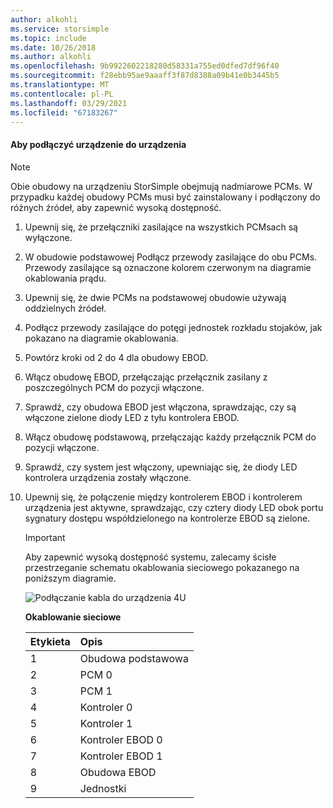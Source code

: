 ```yaml
---
author: alkohli
ms.service: storsimple
ms.topic: include
ms.date: 10/26/2018
ms.author: alkohli
ms.openlocfilehash: 9b9922602218280d58331a755ed0dfed7df96f40
ms.sourcegitcommit: f28ebb95ae9aaaff3f87d8388a09b41e0b3445b5
ms.translationtype: MT
ms.contentlocale: pl-PL
ms.lasthandoff: 03/29/2021
ms.locfileid: "67183267"
---
```

#### <a name="to-cable-your-device-for-power"></a>Aby podłączyć urządzenie do urządzenia
> [!NOTE]
> Obie obudowy na urządzeniu StorSimple obejmują nadmiarowe PCMs. W przypadku każdej obudowy PCMs musi być zainstalowany i podłączony do różnych źródeł, aby zapewnić wysoką dostępność.
> 
> 

1. Upewnij się, że przełączniki zasilające na wszystkich PCMsach są wyłączone.
2. W obudowie podstawowej Podłącz przewody zasilające do obu PCMs. Przewody zasilające są oznaczone kolorem czerwonym na diagramie okablowania prądu.
3. Upewnij się, że dwie PCMs na podstawowej obudowie używają oddzielnych źródeł.
4. Podłącz przewody zasilające do potęgi jednostek rozkładu stojaków, jak pokazano na diagramie okablowania.
5. Powtórz kroki od 2 do 4 dla obudowy EBOD.
6. Włącz obudowę EBOD, przełączając przełącznik zasilany z poszczególnych PCM do pozycji włączone.
7. Sprawdź, czy obudowa EBOD jest włączona, sprawdzając, czy są włączone zielone diody LED z tyłu kontrolera EBOD.
8. Włącz obudowę podstawową, przełączając każdy przełącznik PCM do pozycji włączone.
9. Sprawdź, czy system jest włączony, upewniając się, że diody LED kontrolera urządzenia zostały włączone.
10. Upewnij się, że połączenie między kontrolerem EBOD i kontrolerem urządzenia jest aktywne, sprawdzając, czy cztery diody LED obok portu sygnatury dostępu współdzielonego na kontrolerze EBOD są zielone.
    
    > [!IMPORTANT]
    > Aby zapewnić wysoką dostępność systemu, zalecamy ścisłe przestrzeganie schematu okablowania sieciowego pokazanego na poniższym diagramie.
    > 
    > 
    
    ![Podłączanie kabla do urządzenia 4U](./media/storsimple-cable-8600-for-power/HCSCableYour4UDeviceforPower.png)
    
    **Okablowanie sieciowe**
    
    | Etykieta | Opis |
    |:--- |:--- |
    | 1 |Obudowa podstawowa |
    | 2 |PCM 0 |
    | 3 |PCM 1 |
    | 4 |Kontroler 0 |
    | 5 |Kontroler 1 |
    | 6 |Kontroler EBOD 0 |
    | 7 |Kontroler EBOD 1 |
    | 8 |Obudowa EBOD |
    | 9 |Jednostki |

